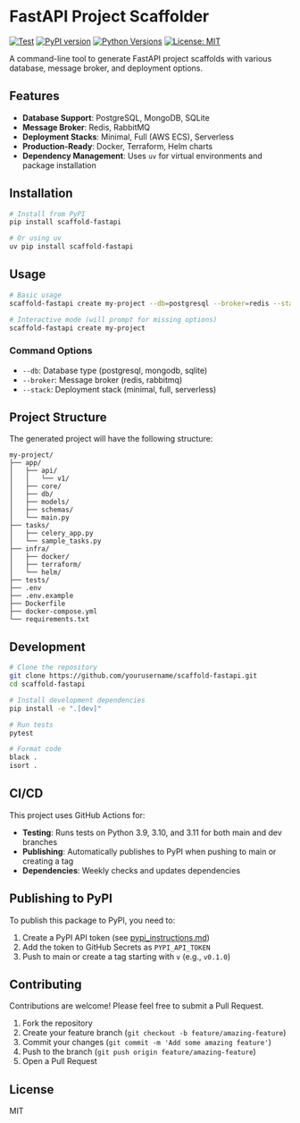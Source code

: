 # FastAPI Project Scaffolder

[![Test](https://github.com/KenMwaura1/scaffold-fastapi/actions/workflows/test.yml/badge.svg)](https://github.com/KenMwaura1/scaffold-fastapi/actions/workflows/test.yml)
[![PyPI version](https://badge.fury.io/py/scaffold-fastapi.svg)](https://badge.fury.io/py/scaffold-fastapi)
[![Python Versions](https://img.shields.io/pypi/pyversions/scaffold-fastapi.svg)](https://pypi.org/project/scaffold-fastapi/)
[![License: MIT](https://img.shields.io/badge/License-MIT-yellow.svg)](https://opensource.org/licenses/MIT)

A command-line tool to generate FastAPI project scaffolds with various database, message broker, and deployment options.

## Features

- **Database Support**: PostgreSQL, MongoDB, SQLite
- **Message Broker**: Redis, RabbitMQ
- **Deployment Stacks**: Minimal, Full (AWS ECS), Serverless
- **Production-Ready**: Docker, Terraform, Helm charts
- **Dependency Management**: Uses `uv` for virtual environments and package installation

## Installation

```bash
# Install from PyPI
pip install scaffold-fastapi

# Or using uv
uv pip install scaffold-fastapi
```

## Usage

```bash
# Basic usage
scaffold-fastapi create my-project --db=postgresql --broker=redis --stack=full

# Interactive mode (will prompt for missing options)
scaffold-fastapi create my-project
```

### Command Options

- `--db`: Database type (postgresql, mongodb, sqlite)
- `--broker`: Message broker (redis, rabbitmq)
- `--stack`: Deployment stack (minimal, full, serverless)

## Project Structure

The generated project will have the following structure:

```
my-project/
├── app/
│   ├── api/
│   │   └── v1/
│   ├── core/
│   ├── db/
│   ├── models/
│   ├── schemas/
│   └── main.py
├── tasks/
│   ├── celery_app.py
│   └── sample_tasks.py
├── infra/
│   ├── docker/
│   ├── terraform/
│   └── helm/
├── tests/
├── .env
├── .env.example
├── Dockerfile
├── docker-compose.yml
└── requirements.txt
```

## Development

```bash
# Clone the repository
git clone https://github.com/yourusername/scaffold-fastapi.git
cd scaffold-fastapi

# Install development dependencies
pip install -e ".[dev]"

# Run tests
pytest

# Format code
black .
isort .
```

## CI/CD

This project uses GitHub Actions for:

- **Testing**: Runs tests on Python 3.9, 3.10, and 3.11 for both main and dev branches
- **Publishing**: Automatically publishes to PyPI when pushing to main or creating a tag
- **Dependencies**: Weekly checks and updates dependencies

## Publishing to PyPI

To publish this package to PyPI, you need to:

1. Create a PyPI API token (see [pypi_instructions.md](pypi_instructions.md))
2. Add the token to GitHub Secrets as `PYPI_API_TOKEN`
3. Push to main or create a tag starting with `v` (e.g., `v0.1.0`)

## Contributing

Contributions are welcome! Please feel free to submit a Pull Request.

1. Fork the repository
2. Create your feature branch (`git checkout -b feature/amazing-feature`)
3. Commit your changes (`git commit -m 'Add some amazing feature'`)
4. Push to the branch (`git push origin feature/amazing-feature`)
5. Open a Pull Request

## License

MIT
